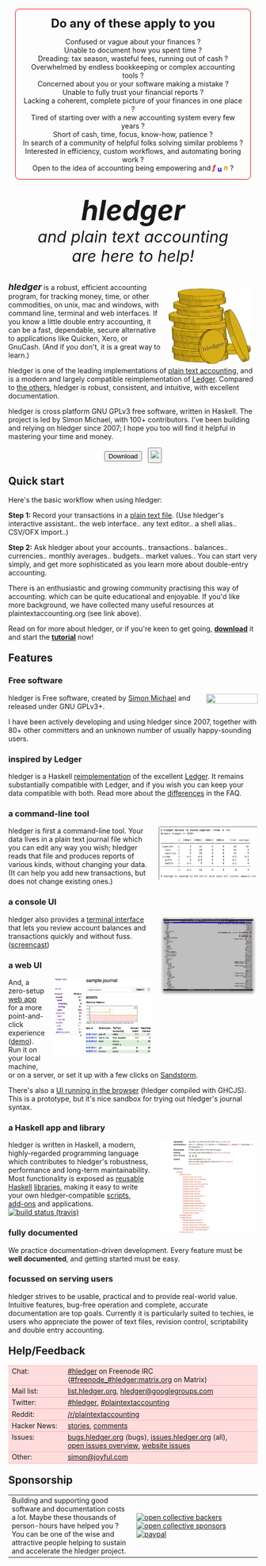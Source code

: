 <!-- stylesheet at bottom -->

<div id="grabber">
<div class="heading">
Do any of these apply to you
</div>

Confused or vague about your finances ?\
Unable to document how you spent time ?\
Dreading: tax season, wasteful fees, running out of cash ?\
Overwhelmed by endless bookkeeping or complex accounting tools ?\
Concerned about you or your software making a mistake ?\
Unable to fully trust your financial reports ?\
Lacking a coherent, complete picture of your finances in one place ?\
Tired of starting over with a new accounting system every few years ?\
Short of cash, time, focus, know-how, patience ?\
In search of a community of helpful folks solving similar problems ?\
Interested in efficiency, custom workflows, and automating boring work ?\
Open to the idea of accounting being empowering and 
<span style="color:red; font-weight:bold; font-style:italic; position:relative; top:-1px;">f</span>
<span style="color:blue; font-weight:bold; font-style:normal; position:relative; top:2px;">u</span>
<span style="color:darkorange; font-weight:bold; font-style:italic; position:relative; top:-1px;">n</span>
?
</div>

# hledger

<div id="tagline">
and plain text accounting<br>
are here to help!
</div>
<!-- Easy plain text accounting. -->
<!-- Robust plain text accounting. -->
<!-- Friendly, robust plain text accounting. -->
<!-- Robust, powerful, plain text accounting. -->
<!-- Robust, precise, plain text accounting. -->
<!-- Plain text accounting for everyone. -->
<!-- Making accounting fun for techies. -->

<img id="coins" src="_static/images/coins2-248.png" 
     style="width:33%; float:right; margin:1em 1em 0 1em;" />

<span id="leadingword">hledger</span>
is a robust, efficient accounting program,
for tracking money, time, or other commodities,
on unix, mac and windows,
with command line, terminal and web interfaces.
If you know a little double entry accounting,
it can be a fast, dependable, secure alternative to applications like
Quicken, Xero, or GnuCash.
(And if you don't, it is a great way to learn.)

hledger is one of the leading implementations of [plain text accounting](http://plaintextaccounting.org),
and is a modern and largely compatible reimplementation of [Ledger](https://ledger-cli.org).
Compared to [the others](https://plaintextaccounting.org/#software), 
hledger is robust, consistent, and intuitive, with excellent documentation.

hledger is cross platform GNU GPLv3 free software, written in Haskell.
The project is led by Simon Michael, with 100+ contributors.
I've been building and relying on hledger since 2007;
I hope you too will find it helpful in mastering your time and money.

<div class="row" style="text-align:center; margin-bottom:24px;">
<a href="download.html"><button type="button" class="btn btn-primary" title="All the ways to install hledger. Get it now!">Download</button></a>
&nbsp;
<a href="https://github.com/simonmichael/hledger"><button type="button" class="btn btn-neutral" style="padding:4px;" title="hledger on Github. Star us!"><img width="142" src="https://img.shields.io/github/stars/simonmichael/hledger.svg?style=for-the-badge&logo=GitHub&label=Github&color=lightgrey"></button></a>
</div>


## Quick start

Here's the basic workflow when using hledger:

**Step 1:**
Record your transactions in a [plain text file](journal).
(Use hledger's interactive assistant.. the web interface.. any text editor.. a shell alias.. CSV/OFX import..)
<!-- using a simple format. -->
<!-- Do it daily, or all at once. -->
<!-- Record what you know; you'll get better at it. -->

**Step 2:**
Ask hledger about your accounts.. transactions.. balances.. currencies.. monthly averages.. budgets.. market values..
You can start very simply, and get more sophisticated as you learn more about double-entry accounting.

There is an enthusiastic and growing community practising this way of accounting.
which can be quite educational and enjoyable.
If you'd like more background, 
we have collected many useful resources at plaintextaccounting.org (see link above).

Read on for more about hledger, or if you're keen to get going,
**[download](download)** it and start the **[tutorial](basics-tutorial)** now!

<!-- I use it for: -->

<!-- - tracking spending and income -->
<!-- - seeing time reports by day/week/month/project -->
<!-- - getting accurate numbers for client billing and tax filing -->
<!-- - tracking invoices -->
<!-- - building financial and time clarity and serenity -->

## Features

### Free software

<a href="http://www.gnu.org/licenses/gpl.html" style="float:right; margin:0 0 1em 0;"><img width="104" height="20" src="https://img.shields.io/badge/license-GPLv3+-brightgreen.svg" /></a>
hledger is Free software, created by [Simon Michael](http://joyful.com)
and released under GNU GPLv3+.

I have been actively developing and using hledger since 2007,
together with 80+ other committers and an unknown number of usually happy-sounding users.

### inspired by Ledger

hledger is a Haskell [reimplementation](faq.html#how-why-was-hledger-started)
of the excellent [Ledger](http://ledger-cli.org).
It remains substantially compatible with Ledger, and if you wish you can keep your data compatible with both.
Read more about the [differences](faq.html#ledger) in the FAQ.


### a command-line tool

<a href="_static/images/balance-q-inc.png" class="highslide" onclick="return hs.expand(this)"><img src="_static/images/balance-q-inc.png" title="Balance report showing income/expense by quarter" /></a>

hledger is first a command-line tool.
Your data lives in a plain text journal file which you can edit
any way you wish; hledger reads that file and produces reports of
various kinds, without changing your data. (It can help you add new
transactions, but does not change existing ones.)

### a console UI

<a href="_static/images/hledger-ui/hledger-ui-bcexample-acc.png" class="highslide" onclick="return hs.expand(this)"><img src="_static/images/hledger-ui/hledger-ui-bcexample-acc.png" title="hledger-ui accounts screen" /></a>
hledger also provides a [terminal&nbsp;interface](hledger-ui.html)
that lets you review account balances and transactions quickly and without fuss.
([screencast](https://asciinema.org/a/29665))

### a web UI

<a href="_static/images/hledger-web/normal/register.png" class="highslide" onclick="return hs.expand(this)"><img src="_static/images/hledger-web/normal/register.png" title="Account register view with accounts sidebar" /></a>

And, a zero-setup
[web&nbsp;app](hledger-web) for a more point-and-click experience
([demo](http://demo.hledger.org)).
Run it on your local machine, or on a server, 
or set it up with a few clicks on
[Sandstorm](https://apps.sandstorm.io/app/8x12h6p0x0nrzk73hfq6zh2jxtgyzzcty7qsatkg7jfg2mzw5n90).

There's also a [UI running in the browser](https://hledger.alhur.es) (hledger compiled with GHCJS).
This is a prototype, but it's nice sandbox for trying out hledger's journal syntax.

### a Haskell app and library

<a href="_static/images/hledger-lib-api.png" class="highslide" onclick="return hs.expand(this)"><img src="_static/images/hledger-lib-api.png" title="Part of hledger-lib's haddock api documentation" /></a>

hledger is written in Haskell, a modern, highly-regarded
programming language which contributes to hledger's robustness,
performance and long-term maintainability.  Most functionality is
exposed as
[reusable](http://hackage.haskell.org/package/hledger-lib)
[Haskell](http://hackage.haskell.org/package/hledger)
[libraries](http://hackage.haskell.org/package/hledger-web), making it
easy to write your own hledger-compatible
[scripts](scripting.html), [add-ons](hledger.html#add-on-commands) and
applications.
&nbsp;&nbsp;[![build status (travis)](https://travis-ci.org/simonmichael/hledger.svg?branch=master)](https://travis-ci.org/simonmichael/hledger)

<!-- <div class="indent1"> -->
<!-- ### comfortable for techies, usable by all -->

<!-- hledger aims to be useful to both computer experts and regular folks. -->
<!-- Currently it is a bit more suited to power users, who appreciate the -->
<!-- power of text files, revision control, scriptability and double entry -->
<!-- accounting. The web interface helps make it accessible to GUI-only -->
<!-- folk as well. -->
<!-- </div> -->

### fully documented

We practice documentation-driven development. 
Every feature must be **well documented**, 
and getting started must be easy.

### focussed on serving users

hledger strives to be usable, practical and to provide real-world value.
Intuitive features, bug-free operation and complete, accurate documentation are top goals.
Currently it is particularly suited to techies, ie users who appreciate the
power of text files, revision control, scriptability and double entry
accounting.


## Help/Feedback

<div id="help">
<table>
  <tr>
    <td>Chat:</td>
    <td>
      <a href="http://irc.hledger.org">#hledger</a> on Freenode IRC (<a href="http://matrix.hledger.org">#freenode_#hledger:matrix.org</a> on Matrix)
    </td>
  </tr>
  <tr>
    <td>Mail list:</td>
    <td>
      <a href="http://list.hledger.org">list.hledger.org</a>, <a href="mailto:hledger@googlegroups.com">hledger@googlegroups.com</a>
    </td>
  </tr>
  <tr>
    <td>Twitter:</td>
    <td>
      <a href="https://twitter.com/search?q=%23hledger&amp;src=typed_query&amp;f=live">#hledger</a>, <a href="https://twitter.com/search?q=%23plaintextaccounting&amp;src=typed_query&amp;f=live">#plaintextaccounting</a>
    </td>
  </tr>
  <tr>
    <td>Reddit:</td>
    <td>
      <a href="https://www.reddit.com/r/plaintextaccounting/">/r/plaintextaccounting</a>
    </td>
  </tr>
  <tr>
    <td>Hacker News:</td>
    <td>
      <a href="https://hn.algolia.com/?query=hledger&amp;sort=byDate&amp;prefix&amp;page=0&amp;dateRange=all&amp;type=story">stories</a>, <a href="https://hn.algolia.com/?query=hledger&amp;sort=byDate&amp;prefix=false&amp;page=0&amp;dateRange=all&amp;type=comment">comments</a>
    </td>
  </tr>
  <tr>
    <td>Issues:</td>
    <td>
      <a href="http://bugs.hledger.org">bugs.hledger.org</a> (bugs), <a href="http://issues.hledger.org">issues.hledger.org</a> (all), <a href="CONTRIBUTING.html#open-issues">open issues overview</a>, <a href="https://github.com/simonmichael/hledger_site/issues?utf8=%E2%9C%93&amp;q=">website issues</a>
    </td>
  </tr>
  <tr>
    <td>Other:</td>
    <td>
      <a href="mailto:simon@joyful.com">simon@joyful.com</a>
    </td>
  </tr>
</table>
</div>


## Sponsorship

<div id="fund">
<table>
  <tr>
    <td>
Building and supporting good software and documentation costs a lot.
Maybe these thousands of person-hours have helped you ?
You can be one of the wise and attractive people helping to sustain and accelerate the hledger project.
    </td>
    <td>
<a href="https://opencollective.com/hledger#support"><img border="0" src="https://opencollective.com/hledger/backers/badge.svg" title="Back us with a monthly donation at Open Collective" alt="open collective backers"></a>
<a href="https://opencollective.com/hledger#support"><img border="0" src="https://opencollective.com/hledger/sponsors/badge.svg" title="Sponsor us with a $100+ monthly donation at Open Collective and get your organization's logo on our README" alt="open collective sponsors"></a>
<a href="https://www.paypal.com/cgi-bin/webscr?cmd=_s-xclick&amp;hosted_button_id=5J33NLXYXCYAY"><img width=62 height=31 border=0 src="https://www.paypal.com/en_US/i/btn/x-click-but04.gif" title="Give one time or recurringly with Paypal" alt="paypal"></a>
<!-- <a href="https://www.bountysource.com/trackers/536505-simonmichael-hledger"><img border=0 src="https://www.bountysource.com/badge/tracker?tracker_id=536505" title="Contribute or claim issue bounties via Bountysource" alt="bountysource"></a> -->
    </td>
  </tr>
</table>
</div>

<style>

#grabber {
  text-align:center;
  padding:1em 1em 0 1em;
  border:thin solid red;
  border-radius:8px; 
  margin:1em;
}
#grabber .heading {
  /*font-style: italic; */
  font-size:x-large;
  font-weight:bold;
}

h1 { 
  font-size: 4em;
  font-style: italic;
  text-align:center;
  margin: 0.5em 0 0;
}

h2 { 
  margin-top:1em; 
}

/* h3 { font-size:large; margin-bottom:.2em; } */

#tagline {
  font-size:xx-large;
  font-style:italic; 
  text-align:center;
  margin-bottom:1em;
}

#leadingword {
  font-weight:bold;
  font-style:italic;
  font-size:large;
}

#help {
  background-color:#fdd;
}

#help tr { 
  border-top:thin solid #faa; 
  border-bottom:thin solid #faa; 
  vertical-align:top; 
}
#help td:nth-child(1) { 
  padding-right:1em; 
  white-space:nowrap; 
}

#fund {
/*
  background-color: #eee;
  border-radius:1em;
  margin:1em .5em .5em 0;
  padding:.1em .5em;
*/
}
#fund td { 
  width:50%;
}

a { white-space:nowrap; }

.highslide img {max-width:200px; float:right; margin:0 0 1em 1em;}
.highslide-caption {color:white; background-color:black;}

</style>
